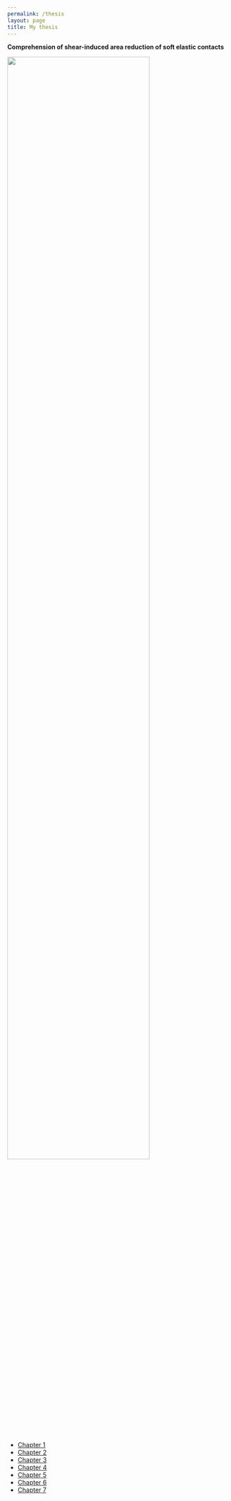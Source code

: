 ```yaml
---
permalink: /thesis
layout: page
title: My thesis
---
```


**Comprehension of shear-induced area reduction of soft elastic contacts**

<img src="{./assets/imgs/GraphicalAbstractMyThesis.png}" width="80%">


* [Chapter 1]()
* [Chapter 2]()
* [Chapter 3]()
* [Chapter 4]()
* [Chapter 5]()
* [Chapter 6]()
* [Chapter 7]()

